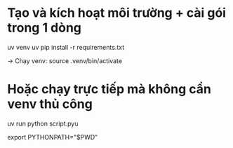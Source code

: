 # Tạo và kích hoạt môi trường + cài gói trong 1 dòng
uv venv
uv pip install -r requirements.txt

-> Chạy venv: source .venv/bin/activate

# Hoặc chạy trực tiếp mà không cần venv thủ công
uv run python script.pyu

export PYTHONPATH="$PWD"
